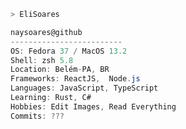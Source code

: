 ```zsh
> EliSoares
```

<!-- <img align="left" src="https://i.pinimg.com/564x/ce/33/32/ce3332388e10b26640f6f8effe0861ee.jpg" alt="Bakaguya made by レヴィノス (https://www.pixiv.net/en/artworks/80962527)" width="270" />  -->

```csharp
naysoares@github
-------------------------
OS: Fedora 37 / MacOS 13.2
Shell: zsh 5.8
Location: Belém-PA, BR
Frameworks: ReactJS,  Node.js
Languages: JavaScript, TypeScript
Learning: Rust, C#
Hobbies: Edit Images, Read Everything
Commits: ???
```
